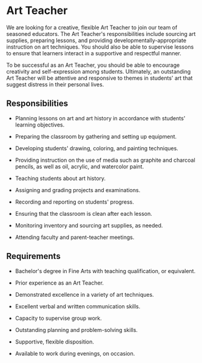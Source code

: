 # Art Teacher

We are looking for a creative, flexible Art Teacher to join our team of seasoned educators. The Art Teacher's responsibilities include sourcing art supplies, preparing lessons, and providing developmentally-appropriate instruction on art techniques. You should also be able to supervise lessons to ensure that learners interact in a supportive and respectful manner.

To be successful as an Art Teacher, you should be able to encourage creativity and self-expression among students. Ultimately, an outstanding Art Teacher will be attentive and responsive to themes in students' art that suggest distress in their personal lives.

## Responsibilities

* Planning lessons on art and art history in accordance with students' learning objectives.

* Preparing the classroom by gathering and setting up equipment.

* Developing students' drawing, coloring, and painting techniques.

* Providing instruction on the use of media such as graphite and charcoal pencils, as well as oil, acrylic, and watercolor paint.

* Teaching students about art history.

* Assigning and grading projects and examinations.

* Recording and reporting on students' progress.

* Ensuring that the classroom is clean after each lesson.

* Monitoring inventory and sourcing art supplies, as needed.

* Attending faculty and parent-teacher meetings.

## Requirements

* Bachelor's degree in Fine Arts with teaching qualification, or equivalent.

* Prior experience as an Art Teacher.

* Demonstrated excellence in a variety of art techniques.

* Excellent verbal and written communication skills.

* Capacity to supervise group work.

* Outstanding planning and problem-solving skills.

* Supportive, flexible disposition.

* Available to work during evenings, on occasion.

